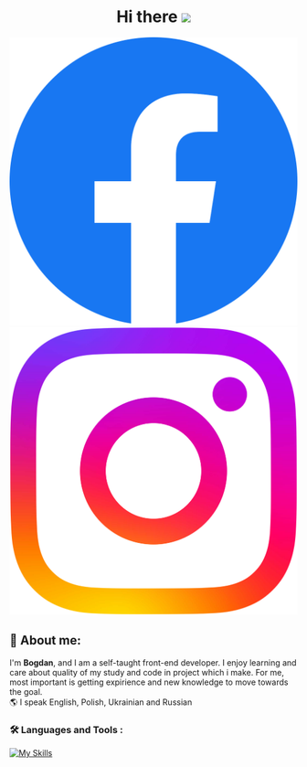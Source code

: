 <h1 align="center">
  Hi there
  <img src="https://media.giphy.com/media/hvRJCLFzcasrR4ia7z/giphy.gif" height="32"/>
</h1>

<div align="center">
  <a href="https://www.facebook.com/bogdan.derdz/">
    <img src="/img/fb.svg" alt="facebook"/>
  </a>
  <a href="https://www.instagram.com/bagtirr/">
    <img src="/img//inst.svg" atl="Instagram"/>
  </a>  
</div>

## 📕 About me:

<p>I'm <b>Bogdan</b>, and I am a self-taught front-end developer. I enjoy learning and care about quality of my study and code in project which i make. For me, most important is getting expirience and new knowledge to move towards the goal. <br>
🌎 I speak English, Polish, Ukrainian and Russian </p>

### :hammer_and_wrench: Languages and Tools :

[![My Skills](https://skillicons.dev/icons?i=html,css,sass,js,react,redux,git,gulp,webpack&perline=4)](https://skillicons.dev)
